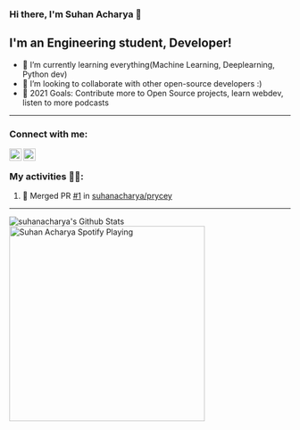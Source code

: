 ### Hi there, I'm Suhan Acharya 👋

## I'm an Engineering student, Developer!

- 🌱 I’m currently learning everything(Machine Learning, Deeplearning, Python dev)
- 👯 I’m looking to collaborate with other open-source developers :)
- 🥅 2021 Goals: Contribute more to Open Source projects, learn webdev, listen to more podcasts
---

### Connect with me:

[<img align="left" alt="suhanacharya | Twitter" width="22px" src="https://cdn2.iconfinder.com/data/icons/social-media-2285/512/1_Twitter_colored_svg-512.png" />][twitter]
[<img align="left" alt="suhanacharya | LinkedIn" width="22px" src="https://cdn2.iconfinder.com/data/icons/social-media-2285/512/1_Linkedin_unofficial_colored_svg-512.png" />][linkedin]

<br />

### My activities 🏃‍♂️:

<!--START_SECTION:activity-->
1. 🎉 Merged PR [#1](https://github.com/suhanacharya/prycey/pull/1) in [suhanacharya/prycey](https://github.com/suhanacharya/prycey)
<!--END_SECTION:activity-->


---

<img align="left" alt="suhanacharya's Github Stats" src="https://github-readme-stats.vercel.app/api?username=suhanacharya&show_icons=true&hide_border=true">

[<img src="https://github-readme-spotify.suhanacharya.vercel.app/api/spotify" alt="Suhan Acharya Spotify Playing" width="350" />](https://open.spotify.com/user/31p2tfeujuy3hgxgvrjjvixgkm7m)


[twitter]: https://twitter.com/suhanacharya
[linkedin]: https://linkedin.com/in/suhanacharya
